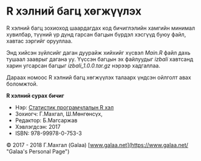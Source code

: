 # R хэлний багц хөгжүүлэх

R хэлний багц зохиоход шаардагдах код бичиглэлийн хамгийн минимал хувилбар, түүний үр дүнд гарсан багцын бүрдэл хэсгүүд буюу файл, хавтас зэргийг орууллаа.

Энд хийсэн зүйлсийг даган дуурайж хийхийг хүсвэл *Main.R* файл дахь тушаал зааврыг дагана уу. Үүссэн багцын эх файлуудыг *izbali* хавтсанд харин угсарсан багцыг *izbali_1.0.0.tar.gz* нэрээр хадгаллаа.

Дараах номоос R хэлний багц хөгжүүлэх талаарх үндсэн ойлголт авах боломжтой.

**R хэлний сурах бичиг**

* Нэр: [Статистик програмчлалын R хэл](https://www.magadlal.com/books/id-2.html)
* Зохиогч: Г.Махгал, Ш.Мөнгөнсүх, 
* Редактор: Б.Магсаржав
* Хэвлэгдсэн: 2017
* ISBN: 978-99978-0-753-3

© 2017 - 2018 Г.Махгал (Galaa) [www.galaa.net](https://www.galaa.net/ "Galaa's Personal Page")
